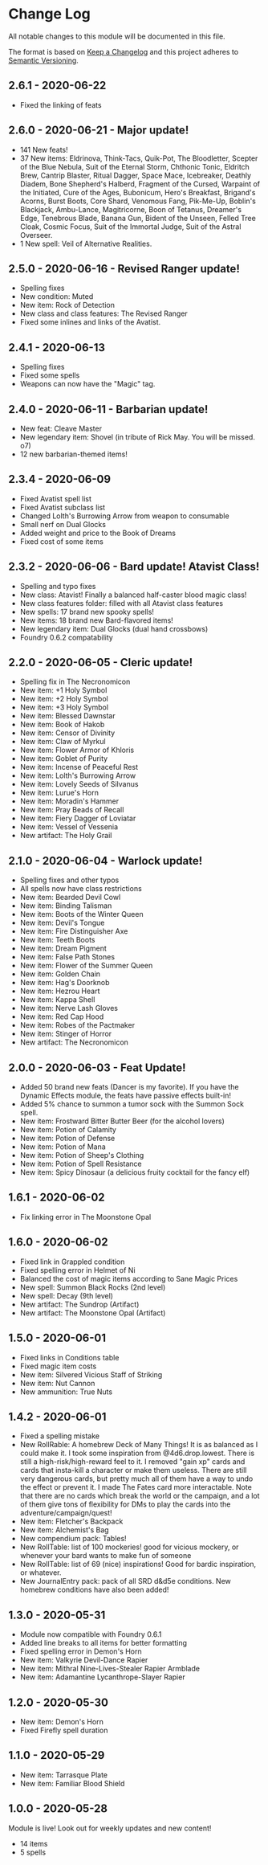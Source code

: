 # Change Log
All notable changes to this module will be documented in this file.
 
The format is based on [Keep a Changelog](http://keepachangelog.com/)
and this project adheres to [Semantic Versioning](http://semver.org/).

## 2.6.1 - 2020-06-22
- Fixed the linking of feats

## 2.6.0 - 2020-06-21 - Major update!
- 141 New feats!
- 37 New items: Eldrinova, Think-Tacs, Quik-Pot, The Bloodletter, Scepter of the Blue Nebula, Suit of the Eternal Storm, Chthonic Tonic, Eldritch Brew, Cantrip Blaster, Ritual Dagger, Space Mace, Icebreaker, Deathly Diadem, Bone Shepherd's Halberd, Fragment of the Cursed, Warpaint of the Initiated, Cure of the Ages, Bubonicum, Hero's Breakfast, Brigand's Acorns, Burst Boots, Core Shard, Venomous Fang, Pik-Me-Up, Boblin's Blackjack, Ambu-Lance, Magitricorne, Boon of Tetanus, Dreamer's Edge, Tenebrous Blade, Banana Gun, Bident of the Unseen, Felled Tree Cloak, Cosmic Focus, Suit of the Immortal Judge, Suit of the Astral Overseer.
- 1 New spell: Veil of Alternative Realities.

## 2.5.0 - 2020-06-16 - Revised Ranger update!
- Spelling fixes
- New condition: Muted
- New item: Rock of Detection
- New class and class features: The Revised Ranger
- Fixed some inlines and links of the Avatist.

## 2.4.1 - 2020-06-13
- Spelling fixes
- Fixed some spells
- Weapons can now have the "Magic" tag.

## 2.4.0 - 2020-06-11 - Barbarian update!
- New feat: Cleave Master
- New legendary item: Shovel (in tribute of Rick May. You will be missed. o7)
- 12 new barbarian-themed items!

## 2.3.4 - 2020-06-09
- Fixed Avatist spell list
- Fixed Avatist subclass list
- Changed Lolth's Burrowing Arrow from weapon to consumable
- Small nerf on Dual Glocks
- Added weight and price to the Book of Dreams
- Fixed cost of some items

## 2.3.2 - 2020-06-06 - Bard update! Atavist Class!
- Spelling and typo fixes
- New class: Atavist! Finally a balanced half-caster blood magic class!
- New class features folder: filled with all Atavist class features
- New spells: 17 brand new spooky spells!
- New items: 18 brand new Bard-flavored items!
- New legendary item: Dual Glocks (dual hand crossbows)
- Foundry 0.6.2 compatability

## 2.2.0 - 2020-06-05 - Cleric update!
- Spelling fix in The Necronomicon
- New item: +1 Holy Symbol
- New item: +2 Holy Symbol
- New item: +3 Holy Symbol
- New item: Blessed Dawnstar
- New item: Book of Hakob
- New item: Censor of Divinity
- New item: Claw of Myrkul
- New item: Flower Armor of Khloris
- New item: Goblet of Purity
- New item: Incense of Peaceful Rest
- New item: Lolth's Burrowing Arrow
- New item: Lovely Seeds of Silvanus
- New item: Lurue's Horn
- New item: Moradin's Hammer
- New item: Pray Beads of Recall
- New item: Fiery Dagger of Loviatar
- New item: Vessel of Vessenia
- New artifact: The Holy Grail

## 2.1.0 - 2020-06-04 - Warlock update!
- Spelling fixes and other typos
- All spells now have class restrictions
- New item: Bearded Devil Cowl
- New item: Binding Talisman
- New item: Boots of the Winter Queen
- New item: Devil's Tongue
- New item: Fire Distinguisher Axe
- New item: Teeth Boots
- New item: Dream Pigment
- New item: False Path Stones
- New item: Flower of the Summer Queen
- New item: Golden Chain
- New item: Hag's Doorknob
- New item: Hezrou Heart
- New item: Kappa Shell
- New item: Nerve Lash Gloves
- New item: Red Cap Hood
- New item: Robes of the Pactmaker
- New item: Stinger of Horror
- New artifact: The Necronomicon

## 2.0.0 - 2020-06-03 - Feat Update!
- Added 50 brand new feats (Dancer is my favorite). If you have the Dynamic Effects module, the feats have passive effects built-in!
- Added 5% chance to summon a tumor sock with the Summon Sock spell.
- New item: Frostward Bitter Butter Beer (for the alcohol lovers)
- New item: Potion of Calamity
- New item: Potion of Defense
- New item: Potion of Mana
- New item: Potion of Sheep's Clothing
- New item: Potion of Spell Resistance
- New item: Spicy Dinosaur (a delicious fruity cocktail for the fancy elf)

## 1.6.1 - 2020-06-02
- Fix linking error in The Moonstone Opal

## 1.6.0 - 2020-06-02
- Fixed link in Grappled condition
- Fixed spelling error in Helmet of Ni
- Balanced the cost of magic items according to Sane Magic Prices
- New spell: Summon Black Rocks (2nd level)
- New spell: Decay (9th level)
- New artifact: The Sundrop (Artifact)
- New artifact: The Moonstone Opal (Artifact)

## 1.5.0 - 2020-06-01
- Fixed links in Conditions table
- Fixed magic item costs
- New item: Silvered Vicious Staff of Striking
- New item: Nut Cannon
- New ammunition: True Nuts

## 1.4.2 - 2020-06-01
- Fixed a spelling mistake
- New RollRable: A homebrew Deck of Many Things! It is as balanced as I could make it. I took some inspiration from @4d6.drop.lowest.
There is still a high-risk/high-reward feel to it. I removed "gain xp" cards and cards that insta-kill a character or make
them useless. There are still very dangerous cards, but pretty much all of them have a way to undo the effect or prevent it.
I made The Fates card more interactable. Note that there are no cards which break the world or the campaign, and a lot of them
give tons of flexibility for DMs to play the cards into the adventure/campaign/quest!
- New item: Fletcher's Backpack
- New item: Alchemist's Bag
- New compendium pack: Tables!
- New RollTable: list of 100 mockeries! good for vicious mockery, or whenever your bard wants to make fun of someone
- New RollTable: list of 69 (nice) inspirations! Good for bardic inspiration, or whatever.
- New JournalEntry pack: pack of all SRD d&d5e conditions. New homebrew conditions have also been added!

## 1.3.0 - 2020-05-31
- Module now compatible with Foundry 0.6.1
- Added line breaks to all items for better formatting
- Fixed spelling error in Demon's Horn
- New item: Valkyrie Devil-Dance Rapier
- New item: Mithral Nine-Lives-Stealer Rapier Armblade
- New item: Adamantine Lycanthrope-Slayer Rapier

## 1.2.0 - 2020-05-30
- New item: Demon's Horn
- Fixed Firefly spell duration

## 1.1.0 - 2020-05-29
- New item: Tarrasque Plate
- New item: Familiar Blood Shield

## 1.0.0 - 2020-05-28
 Module is live! Look out for weekly updates and new content!
- 14 items
- 5 spells
